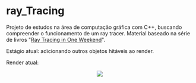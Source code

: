 # ray_Tracing
Projeto de estudos na área de computação gráfica com C++, buscando compreender o funcionamento de um ray tracer. Material baseado na série de livros "[Ray Tracing in One Weekend](https://raytracing.github.io/)".

Estágio atual: adicionando outros objetos hitáveis ao render. 

Render atual: 

<p align="center"> 
  <img src="https://i.ibb.co/B2jgxvN/Screenshot-from-2022-08-28-11-46-26.png">  
</p>
